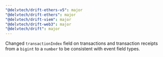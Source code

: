 ```yaml
---
"@delvtech/drift-ethers-v5": major
"@delvtech/drift-ethers": major
"@delvtech/drift-viem": major
"@delvtech/drift-web3": major
"@delvtech/drift": major
---
```


Changed `transactionIndex` field on transactions and transaction receipts from a `bigint` to a `number` to be consistent with event field types.

